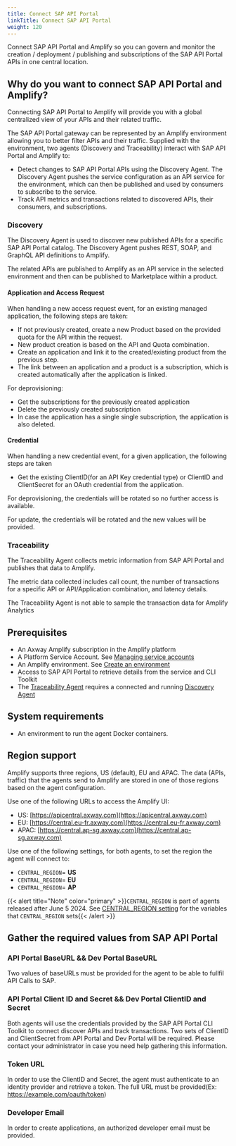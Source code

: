 ```yaml
---
title: Connect SAP API Portal
linkTitle: Connect SAP API Portal
weight: 120
---
```

Connect SAP API Portal and Amplify so you can govern and monitor the creation / deployment / publishing and subscriptions of the SAP API Portal APIs in one central location.

## Why do you want to connect SAP API Portal and Amplify?

Connecting SAP API Portal to Amplify will provide you with a global centralized view of your APIs and their related traffic.

The SAP API Portal gateway can be represented by an Amplify environment allowing you to better filter APIs and their traffic. Supplied with the environment, two agents (Discovery and Traceability) interact with SAP API Portal and Amplify to:

* Detect changes to SAP API Portal APIs using the Discovery Agent. The Discovery Agent pushes the service configuration as an API service for the environment, which can then be published and used by consumers to subscribe to the service.
* Track API metrics and transactions related to discovered APIs, their consumers, and subscriptions.

### Discovery

The Discovery Agent is used to discover new published APIs for a specific SAP API Portal catalog. The Discovery Agent pushes REST, SOAP, and GraphQL API definitions to Amplify.

The related APIs are published to Amplify as an API service in the selected environment and then can be published to Marketplace within a product.

#### Application and Access Request

When handling a new access request event, for an existing managed application, the following steps are taken:

* If not previously created, create a new Product based on the provided quota for the API within the request.
* New product creation is based on the API and Quota combination.
* Create an application and link it to the created/existing product from the previous step.
* The link between an application and a product is a subscription, which is created automatically after the application is linked.

For deprovisioning:

* Get the subscriptions for the previously created application
* Delete the previously created subscription
* In case the application has a single single subscription, the application is also deleted.

#### Credential

When handling a new credential event, for a given application, the following steps are taken

* Get the existing ClientID(for an API Key credential type) or ClientID and ClientSecret for an OAuth credential from the application.

For deprovisioning, the credentials will be rotated so no further access is available.

For update, the credentials will be rotated and the new values will be provided.

### Traceability

The Traceability Agent collects metric information from SAP API Portal and publishes that data to Amplify.

The metric data collected includes call count, the number of transactions for a specific API or API/Application combination, and latency details.

The Traceability Agent is not able to sample the transaction data for Amplify Analytics

## Prerequisites

* An Axway Amplify subscription in the Amplify platform
* A Platform Service Account. See [Managing service accounts](https://docs.axway.com/bundle/platform-management/page/docs/management_guide/organizations/managing_organizations/index.html#managing-service-accounts)
* An Amplify environment. See [Create an environment](/docs/integrate_with_central/cli_central/cli_environments/)
* Access to SAP API Portal to retrieve details from the service and CLI Toolkit
* The [Traceability Agent](#traceability) requires a connected and running [Discovery Agent](#discovery)

## System requirements

* An environment to run the agent Docker containers.

## Region support

Amplify supports three regions, US (default), EU and APAC. The data (APIs, traffic) that the agents send to Amplify are stored in one of those regions based on the agent configuration.

Use one of the following URLs to access the Amplify UI:

* US: [https://apicentral.axway.com](https://apicentral.axway.com)
* EU: [https://central.eu-fr.axway.com](https://central.eu-fr.axway.com)
* APAC: [https://central.ap-sg.axway.com](https://central.ap-sg.axway.com)

Use one of the following settings, for both agents, to set the region the agent will connect to:

* `CENTRAL_REGION`= **US**
* `CENTRAL_REGION`= **EU**
* `CENTRAL_REGION`= **AP**

{{< alert title="Note" color="primary" >}}`CENTRAL_REGION` is part of agents released after June 5 2024. See [CENTRAL_REGION setting](/docs/connect_manage_environ/connected_agent_common_reference/network_traffic#central_region-setting) for the variables that `CENTRAL_REGION` sets{{< /alert >}}

## Gather the required values from SAP API Portal

### API Portal BaseURL && Dev Portal BaseURL

Two values of baseURLs must be provided for the agent to be able to fullfil API Calls to SAP.

### API Portal Client ID and Secret && Dev Portal ClientID and Secret

Both agents will use the credentials provided by the SAP API Portal CLI Toolkit to connect discover APIs and track transactions. Two sets of ClientID and ClientSecret from API Portal and Dev Portal will be required. Please contact your administrator in case you need help gathering this information.

### Token URL

In order to use the ClientID and Secret, the agent must authenticate to an identity provider and retrieve a token. The full URL must be provided(Ex: <https://example.com/oauth/token>)

### Developer Email

In order to create applications, an authorized developer email must be provided.
